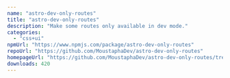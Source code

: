 ```yaml
---
name: "astro-dev-only-routes"
title: "astro-dev-only-routes"
description: "Make some routes only available in dev mode."
categories:
  - "css+ui"
npmUrl: "https://www.npmjs.com/package/astro-dev-only-routes"
repoUrl: "https://github.com/MoustaphaDev/astro-dev-only-routes"
homepageUrl: "https://github.com/MoustaphaDev/astro-dev-only-routes/tree/main/packages/integration/readme.md"
downloads: 420
---
```

